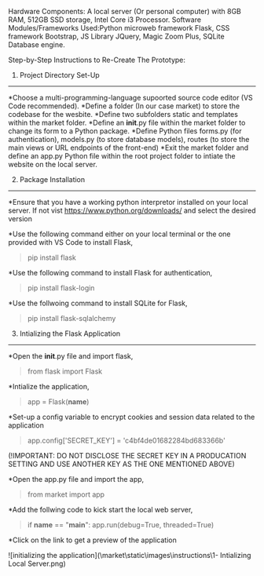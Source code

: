 Hardware Components: A local server (Or personal computer) with 8GB RAM, 512GB SSD storage, Intel Core i3 Processor.
Software Modules/Frameworks Used:Python microweb framework Flask, CSS framework Bootstrap, JS Library JQuery, Magic Zoom Plus, SQLite Database engine.

Step-by-Step Instructions to Re-Create The Prototype:

1. Project Directory Set-Up
---------------------------
*Choose a multi-programming-language supoorted source code editor (VS Code recommended).
*Define a folder (In our case market) to store the codebase for the wesbite.
*Define two subfolders static and templates within the market folder.
*Define an __init__.py file within the market folder to change its form to a Python package.
*Define Python files forms.py (for authentication), models.py (to store database models), routes (to store the main views or URL endpoints of the front-end)
*Exit the market folder and define an app.py Python file within the root project folder to intiate the website on the local server.

2. Package Installation
-----------------------
*Ensure that you have a working python interpretor installed on your local server. If not vist https://www.python.org/downloads/ and select the desired version

*Use the following command either on your local terminal or the one provided with VS Code to install Flask,
>pip install flask

*Use the following command to install Flask for authentication,
>pip install flask-login

*Use the follwoing command to install SQLite for Flask,
>pip install flask-sqlalchemy

3. Intializing the Flask Application
------------------------------------
*Open the __init__.py file and import flask,
>from flask import Flask

*Intialize the application,
>app = Flask(__name__)

*Set-up a config variable to encrypt cookies and session data related to the application
>app.config['SECRET_KEY'] = 'c4bf4de01682284bd683366b' 

(!IMPORTANT: DO NOT DISCLOSE THE SECRET KEY IN A PRODUCATION SETTING AND USE ANOTHER KEY AS THE ONE MENTIONED ABOVE)

*Open the app.py file and import the app,
>from market import app

*Add the follwing code to kick start the local web server,

>if __name__ == "__main__":
>    app.run(debug=True, threaded=True)

*Click on the link to get a preview of the application

![initializing the application](\market\static\images\instructions\1- Intializing Local Server.png)
